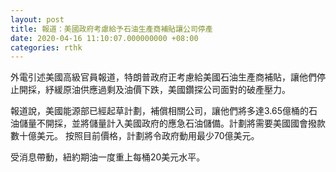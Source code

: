 ```yaml
---
layout: post
title: 報道：美國政府考慮給予石油生產商補貼讓公司停產
date: 2020-04-16 11:10:07.000000000 +08:00
categories: rthk
---
```


外電引述美國高級官員報道，特朗普政府正考慮給美國石油生產商補貼，讓他們停止開採，紓緩原油供應過剩及油價下跌，美國鑽探公司面對的破產壓力。

報道說，美國能源部已經起草計劃，補償相關公司，讓他們將多達3.65億桶的石油儲量不開採，並將儲量計入美國政府的應急石油儲備。計劃將需要美國國會撥款數十億美元。 按照目前價格，計劃將令政府動用最少70億美元。

受消息帶動，紐約期油一度重上每桶20美元水平。
